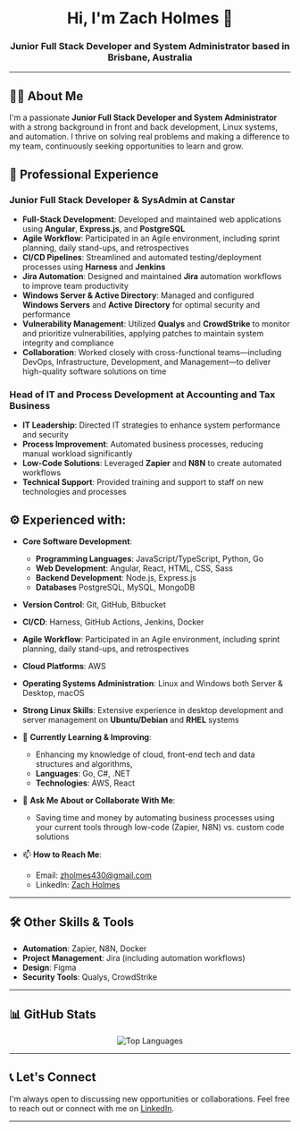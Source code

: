 <h1 align="center">Hi, I'm Zach Holmes 👋</h1>
<h3 align="center">Junior Full Stack Developer and System Administrator based in Brisbane, Australia</h3>

---

## 👨‍💻 About Me

I'm a passionate **Junior Full Stack Developer and System Administrator** with a strong background in front and back development, Linux systems, and automation. I thrive on solving real problems and making a difference to my team, continuously seeking opportunities to learn and grow.

## 💼 Professional Experience

### **Junior Full Stack Developer & SysAdmin at Canstar**

- **Full-Stack Development**: Developed and maintained web applications using **Angular**, **Express.js**, and **PostgreSQL**
- **Agile Workflow**: Participated in an Agile environment, including sprint planning, daily stand-ups, and retrospectives
- **CI/CD Pipelines**: Streamlined and automated testing/deployment processes using **Harness** and **Jenkins**
- **Jira Automation**: Designed and maintained **Jira** automation workflows to improve team productivity
- **Windows Server & Active Directory**: Managed and configured **Windows Servers** and **Active Directory** for optimal security and performance
- **Vulnerability Management**: Utilized **Qualys** and **CrowdStrike** to monitor and prioritize vulnerabilities, applying patches to maintain system integrity and compliance
- **Collaboration**: Worked closely with cross-functional teams—including DevOps, Infrastructure, Development, and Management—to deliver high-quality software solutions on time

### **Head of IT and Process Development at Accounting and Tax Business**

- **IT Leadership**: Directed IT strategies to enhance system performance and security
- **Process Improvement**: Automated business processes, reducing manual workload significantly
- **Low-Code Solutions**: Leveraged **Zapier** and **N8N** to create automated workflows
- **Technical Support**: Provided training and support to staff on new technologies and processes

## ⚙️ Experienced with:

- **Core Software Development**:
  - **Programming Languages**: 
    JavaScript/TypeScript, Python, Go
  - **Web Development**: Angular, React, HTML, CSS, Sass
  - **Backend Development**: Node.js, Express.js
  - **Databases** PostgreSQL, MySQL, MongoDB
- **Version Control**: Git, GitHub, Bitbucket
- **CI/CD**: Harness, GitHub Actions, Jenkins, Docker
- **Agile Workflow**: Participated in an Agile environment, including sprint planning, daily stand-ups, and retrospectives
- **Cloud Platforms**: AWS
- **Operating Systems Administration**: Linux and Windows both Server & Desktop, macOS
- **Strong Linux Skills**: Extensive experience in desktop development and server management on **Ubuntu/Debian** and **RHEL** systems

- 🌱 **Currently Learning & Improving**:
  - Enhancing my knowledge of cloud, front-end tech and data structures and algorithms, 
  - **Languages**: Go, C#, .NET
  - **Technologies**: AWS, React

- 💬 **Ask Me About or Collaborate With Me**:
  - Saving time and money by automating business processes using your current tools through low-code (Zapier, N8N) vs. custom code solutions

- 📫 **How to Reach Me**:
  - Email: [zholmes430@gmail.com](mailto:zholmes430@gmail.com)
  - LinkedIn: [Zach Holmes](https://www.linkedin.com/in/zach-holmes-60042a181/)

---

## 🛠️ Other Skills & Tools

- **Automation**: Zapier, N8N, Docker
- **Project Management**: Jira (including automation workflows)
- **Design**: Figma
- **Security Tools**: Qualys, CrowdStrike

---

## 📊 GitHub Stats

<p align="center">
  <img src="https://github-readme-stats.vercel.app/api/top-langs/?username=zachholmesdev&hide=css,html,scss&exclude_repo=complete-intro-to-sql,angular-fundamentals-lessons,kata-machine&theme=onedark" alt="Top Languages">
</p>

---

## 📞 Let's Connect

I'm always open to discussing new opportunities or collaborations. Feel free to reach out or connect with me on [LinkedIn](https://www.linkedin.com/in/zach-holmes-60042a181/).

---
